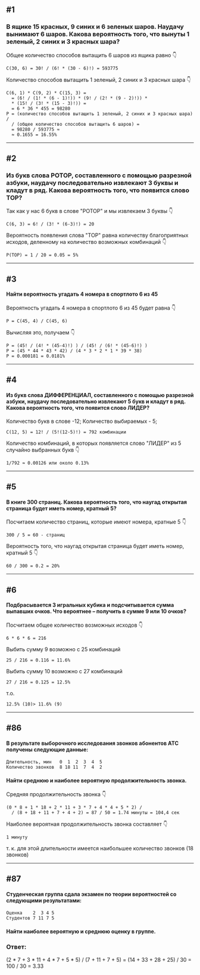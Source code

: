 ## #1 
### В ящике 15 красных, 9 синих и 6 зеленых шаров. Наудачу вынимают 6 шаров. Какова вероятность того, что вынуты 1 зеленый, 2 синих и 3 красных шара?
Общее количество способов вытащить 6 шаров из ящика равно :point_down:
```
C(30, 6) = 30! / (6! * (30 - 6)!) = 593775
```
Количество способов вытащить 1 зеленый, 2 синих и 3 красных шара :point_down:
```
C(6, 1) * C(9, 2) * C(15, 3) =
  = (6! / (1! * (6 - 1)!)) * (9! / (2! * (9 - 2)!)) *
  * (15! / (3! * (15 - 3)!)) =
  = 6 * 36 * 455 = 98280
P = (количество способов вытащить 1 зеленый, 2 синих и 3 красных шара) /
  / (общее количество способов вытащить 6 шаров) =
  = 98280 / 593775 ≈
  ≈ 0.1655 = 16.55%
```
---
## #2
### Из букв слова РОТОР, составленного с помощью разрезной азбуки, наудачу последовательно извлекают 3 буквы и кладут в ряд. Какова вероятность того, что появится слово ТОР?
Так как у нас 6 букв в слове "РОТОР" и мы извлекаем 3 буквы :point_down:
```
C(6, 3) = 6! / (3! * (6-3)!) = 20
```
Вероятность появления слова "ТОР" равна количеству благоприятных исходов, деленному на количество возможных комбинаций :point_down:
```
P(ТОР) = 1 / 20 = 0.05 = 5%
```
---
## #3
#### Найти вероятность угадать 4 номера в спортлото 6 из 45
Вероятность угадать 4 номера в спортлото 6 из 45 будет равна :point_down:
```
P = C(45, 4) / C(45, 6)
```
Вычисляя это, получаем :point_down:
```
P = (45! / (4! * (45-4)!) ) / (45! / (6! * (45-6)!) )
P = (45 * 44 * 43 * 42) / (4 * 3 * 2 * 1 * 39 * 38)
P = 0.000181 = 0.0181%
```
---
## #4
#### Из букв слова ДИФФЕРЕНЦИАЛ, составленного с помощью разрезной азбуки, наудачу последовательно извлекают 5 букв и кладут в ряд. Какова вероятность того, что появится слово ЛИДЕР?
Количество букв в слове -12;
Количество выбираемых - 5;
```
C(12, 5) = 12! / (5!(12-5)!) = 792 комбинации
```
Количество комбинаций, в которых появляется слово "ЛИДЕР" из 5 случайно выбранных букв :point_down:
```
1/792 ≈ 0.00126 или около 0.13%
```
---
## #5
#### В книге 300 страниц. Какова вероятность того, что наугад открытая страница будет иметь номер, кратный 5?
Посчитаем количество страниц, которые имеют номера, кратные 5 :point_down:
```
300 / 5 = 60 - страниц
```
Вероятность того, что наугад открытая страница будет иметь номер, кратный 5 :point_down:
```
60 / 300 = 0.2 = 20%
```
---
## #6
#### Подбрасывается 3 игральных кубика и подсчитывается сумма выпавших очков. Что вероятнее – получить в сумме 9 или 10 очков?
Посчитаем общее количество возможных исходов :point_down:
```
6 * 6 * 6 = 216
```
Выбить сумму 9 возможно с 25 комбинаций
```
25 / 216 = 0.116 = 11.6%
```
Выбить сумму 10 возможно с 27 комбинаций
```
27 / 216 = 0.125 = 12.5%
```
т.о.
```
12.5% (10)> 11.6% (9)
```
---



















## #86
#### В результате выборочного исследования звонков абонентов АТС получены следующие данные:
```
Длительность, мин   0  1  2  3  4  5
Количество звонков  8 18 11  7  4  2
```
#### Найти среднюю и наиболее вероятную продолжительность звонка.
Средняя продолжительность звонка :point_down:
```
(0 * 8 + 1 * 18 + 2 * 11 + 3 * 7 + 4 * 4 + 5 * 2) /
  / (8 + 18 + 11 + 7 + 4 + 2) = 87 / 50 = 1.74 минуты = 104,4 сек
```
Наиболее вероятная продолжительность звонка составляет :point_down:
```
1 минуту
```
т. к. для этой длительности имеется наибольшее количество звонков (18 звонков)

---
## #87 
#### Студенческая группа сдала экзамен по теории вероятностей со следующими результатами:
```
Оценка    2  3 4 5
Студентов 7 11 7 5
```
#### Найти наиболее вероятную и среднюю оценку в группе.
### Ответ:
(2 * 7 + 3 * 11 + 4 * 7 + 5 * 5) / (7 + 11 + 7 + 5) = (14 + 33 + 28 + 25) / 30 = 100 / 30 = 3.33


